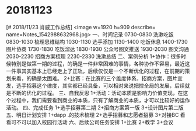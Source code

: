 # 20181123

[# 2018/11/23 肖威工作总结]
<image w=1920 h=909 describe= name=Notes_1542988632968.jpg>
一、时间记录
0730-0830 洗漱吃饭
0830-1030 梳理思维结构
1030-1130 选手添加
1130-1400 吃饭休息
1400-1730 图片协商
1730-1830 吃饭溜达
1830-1930 公众号图文推送
1930-2030 图文沟通
2030-2230 招商方案梳理
2230-2330 洗漱总结
二、案例分析
1+协作：很多时候特别是做第一期的过程，的确是一件非常困难的事情，各种协作不容易，最近这一件事其实基本上已经走上了正轨，后续仅仅是一个不断优化的过程，在前期的策划来看，的确是太困难。
2+比赛：在比赛的三个维度体系，招商方案，图片宣发，选手招募这个维度，其实都已经具备，可以相对来说把控全局的发展，后续就是不断的优化的过程。
三、自我反思
1+活动：活动本质是影响力价值变现，在这个过程中，我们需要看到商业的本质，只有了解商业的本质，才可以比较好的运作活动。
四、完成任务
1+选手招募第二期
2+招商方案第一版
3+设计图片第二版
五、明日计划安排
1+dapp .的技术梳理
2+选手招募和志愿者招募
3+对接BC 看看可不可以加入校园行活动
六、后续公司任务安排
1+比赛 2+教学 3+会议
